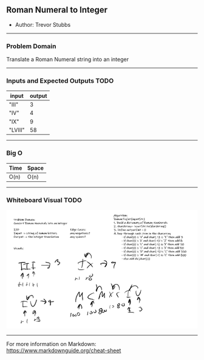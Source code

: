 ## Roman Numeral to Integer

- Author: Trevor Stubbs

---

### Problem Domain
Translate a Roman Numeral string into an integer

---

### Inputs and Expected Outputs TODO

| input | output|
| --- | --- |
| "III" | 3 |
| "IV" | 4 |
| "IX" | 9 |
| "LVIII" | 58 |

---

### Big O


| Time | Space |
| :----------- | :----------- |
| O(n) | O(n) |


---


### Whiteboard Visual TODO
![Whiteboard](../assets/RomanToIntWhiteboard.png) 



---

For more information on Markdown: https://www.markdownguide.org/cheat-sheet